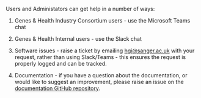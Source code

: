 Users and Administators can get help in a number of ways:

1. Genes & Health Industry Consortium users - use the Microsoft Teams chat

2. Genes & Health Internal users - use the Slack chat

3. Software issues - raise a ticket by emailing [hgi@sanger.ac.uk](mailto:hgi@sanger.ac.uk) with your request, rather than using Slack/Teams - this ensures the request is properly logged and can be tracked.

4. Documentation - if you have a question about the documentation, or would like to suggest an improvement, please raise an issue on the [documentation GitHub repository](https://github.com/genes-and-health/documentation/issues). 
